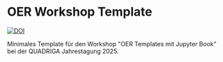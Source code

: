 # OER Workshop Template
[![DOI](https://zenodo.org/badge/1000036357.svg)](https://doi.org/10.5281/zenodo.15641474)

Minimales Template für den Workshop "OER Templates mit Jupyter Book" bei der QUADRIGA Jahrestagung 2025.
